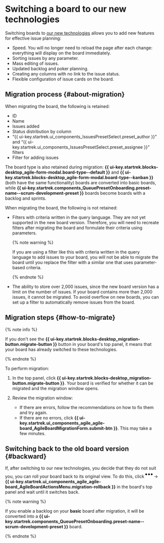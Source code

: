 # Switching a board to our new technologies

Switching boards to [our new technologies](agile-new.md) allows you to add new features for effective issue planning:

* Speed. You will no longer need to reload the page after each change: everything will display on the board immediately.
* Sorting issues by any parameter.
* Mass editing of issues.
* Updated backlog and poker planning.
* Creating any columns with no link to the issue status.
* Flexible configuration of issue cards on the board.

## Migration process {#about-migration}

When migrating the board, the following is retained:

* ID
* Name
* Issues added
* Status distribution by column
* <q>{{ ui-key.startrek.ui_components_IssuesPresetSelect.preset_author }}</q> and <q>{{ ui-key.startrek.ui_components_IssuesPresetSelect.preset_assignee }}</q> filters
* Filter for adding issues

The board type is also retained during migration: **{{ ui-key.startrek.blocks-desktop_agile-form-modal.board-type--default }}** and **{{ ui-key.startrek.blocks-desktop_agile-form-modal.board-type--kanban }}** (both have the same functionality) boards are converted into basic boards, while **{{ ui-key.startrek.components_QueuePresetOnboarding.preset-name--scrum-development-preset }}** boards become boards with a backlog and sprints.

When migrating the board, the following is not retained:

* Filters with criteria written in the query language. They are not yet supported in the new board version. Therefore, you will need to recreate filters after migrating the board and formulate their criteria using parameters.

   {% note warning %}

   If you are using a filter like this with criteria written in the query language to add issues to your board, you will not be able to migrate the board until you replace the filter with a similar one that uses parameter-based criteria.

   {% endnote %}

* The ability to store over 2,000 issues, since the new board version has a limit on the number of issues. If your board contains more than 2,000 issues, it cannot be migrated. To avoid overflow on new boards, you can set up a filter to automatically remove issues from the board.

## Migration steps {#how-to-migrate}

{% note info %}

If you don't see the **{{ ui-key.startrek.blocks-desktop_migration-button.migrate-button }}** button in your board's top panel, it means that your board has already switched to these technologies.

{% endnote %}

To perform migration:

1. In the top panel, click **{{ ui-key.startrek.blocks-desktop_migration-button.migrate-button }}**. Your board is verified for whether it can be migrated and the migration window opens.

1. Review the migration window:
   * If there are errors, follow the recommendations on how to fix them and try again.
   * If there are no errors, click **{{ ui-key.startrek.ui_components_agile_agile-board_AgileBoardMigrationForm.submit-btn }}**. This may take a few minutes.

## Switching back to the old board version {#backward}

If, after switching to our new technologies, you decide that they do not suit you, you can roll your board back to its original view. To do this, click ![](../../_assets/tracker/svg/actions.svg) → **{{ ui-key.startrek.ui_components_agile_agile-board_AgileBoardActionsMenu.migration-rollback }}** in the board's top panel and wait until it switches back.

{% note warning %}

If you enable a backlog on your **basic** board after migration, it will be converted into a **{{ ui-key.startrek.components_QueuePresetOnboarding.preset-name--scrum-development-preset }}** board.

{% endnote %}

